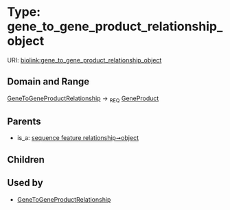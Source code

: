 
# Type: gene_to_gene_product_relationship_object




URI: [biolink:gene_to_gene_product_relationship_object](https://w3id.org/biolink/vocab/gene_to_gene_product_relationship_object)


## Domain and Range

[GeneToGeneProductRelationship](GeneToGeneProductRelationship.md) ->  <sub>REQ</sub> [GeneProduct](GeneProduct.md)

## Parents

 *  is_a: [sequence feature relationship➞object](sequence_feature_relationship_object.md)

## Children


## Used by

 * [GeneToGeneProductRelationship](GeneToGeneProductRelationship.md)
